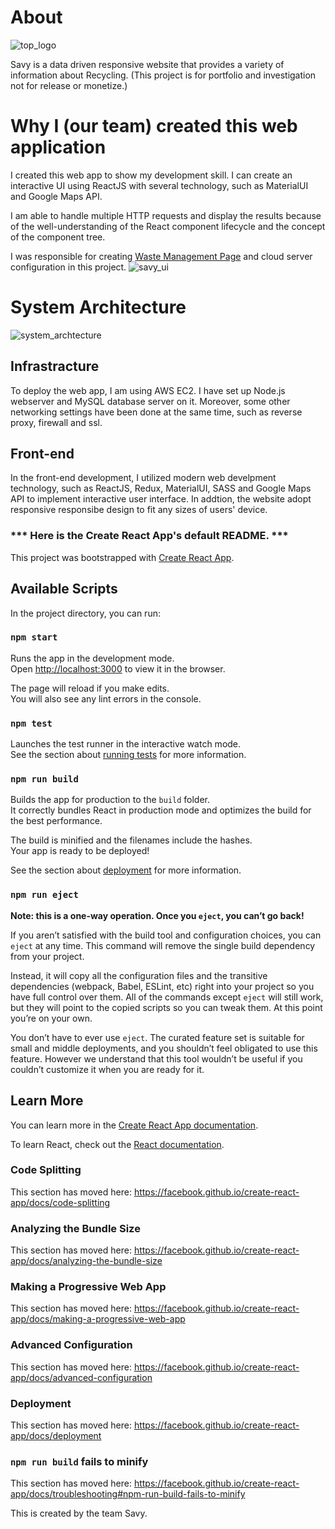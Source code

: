 # About
![top_logo](https://tomo-portfolio.s3-us-west-2.amazonaws.com/savy_logo_bg.png)

Savy is a data driven responsive website that provides a variety of information about Recycling.
(This project is for portfolio and investigation not for release or monetize.)

# Why I (our team) created this web application
I created this web app to show my development skill.
I can create an interactive UI using ReactJS with several technology, such as MaterialUI and Google Maps API.

I am able to handle multiple HTTP requests and display the results because of the well-understanding of the React component lifecycle and the concept of the component tree.

I was responsible for creating [Waste Management Page](https://www.savy-app.ca/waste-management) and cloud server configuration in this project.
![savy_ui](https://tomo-portfolio.s3-us-west-2.amazonaws.com/savy.png)

# System Architecture
![system_archtecture](https://tomo-portfolio.s3-us-west-2.amazonaws.com/savy-sa.png)

## Infrastracture
To deploy the web app, I am using AWS EC2. I have set up Node.js webserver and MySQL database server on it. Moreover, some other networking settings have been done at the same time, such as reverse proxy, firewall and ssl.

## Front-end
In the front-end development, I utilized modern web develpment technology, such as ReactJS, Redux, MaterialUI, SASS and Google Maps API to implement interactive user interface. In addtion, the website adopt responsive responsibe design to fit any sizes of users' device.

### *** Here is the Create React App's default README. ***

This project was bootstrapped with [Create React App](https://github.com/facebook/create-react-app).

## Available Scripts

In the project directory, you can run:

### `npm start`

Runs the app in the development mode.<br />
Open [http://localhost:3000](http://localhost:3000) to view it in the browser.

The page will reload if you make edits.<br />
You will also see any lint errors in the console.

### `npm test`

Launches the test runner in the interactive watch mode.<br />
See the section about [running tests](https://facebook.github.io/create-react-app/docs/running-tests) for more information.

### `npm run build`

Builds the app for production to the `build` folder.<br />
It correctly bundles React in production mode and optimizes the build for the best performance.

The build is minified and the filenames include the hashes.<br />
Your app is ready to be deployed!

See the section about [deployment](https://facebook.github.io/create-react-app/docs/deployment) for more information.

### `npm run eject`

**Note: this is a one-way operation. Once you `eject`, you can’t go back!**

If you aren’t satisfied with the build tool and configuration choices, you can `eject` at any time. This command will remove the single build dependency from your project.

Instead, it will copy all the configuration files and the transitive dependencies (webpack, Babel, ESLint, etc) right into your project so you have full control over them. All of the commands except `eject` will still work, but they will point to the copied scripts so you can tweak them. At this point you’re on your own.

You don’t have to ever use `eject`. The curated feature set is suitable for small and middle deployments, and you shouldn’t feel obligated to use this feature. However we understand that this tool wouldn’t be useful if you couldn’t customize it when you are ready for it.

## Learn More

You can learn more in the [Create React App documentation](https://facebook.github.io/create-react-app/docs/getting-started).

To learn React, check out the [React documentation](https://reactjs.org/).

### Code Splitting

This section has moved here: https://facebook.github.io/create-react-app/docs/code-splitting

### Analyzing the Bundle Size

This section has moved here: https://facebook.github.io/create-react-app/docs/analyzing-the-bundle-size

### Making a Progressive Web App

This section has moved here: https://facebook.github.io/create-react-app/docs/making-a-progressive-web-app

### Advanced Configuration

This section has moved here: https://facebook.github.io/create-react-app/docs/advanced-configuration

### Deployment

This section has moved here: https://facebook.github.io/create-react-app/docs/deployment

### `npm run build` fails to minify

This section has moved here: https://facebook.github.io/create-react-app/docs/troubleshooting#npm-run-build-fails-to-minify

This is created by the team Savy.

